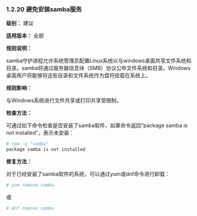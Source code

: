 ### 1.2.20 避免安装samba服务

**级别：** 建议

**适用版本：** 全部

**规则说明：** 

samba守护进程允许系统管理员配置Linux系统以与windows桌面共享文件系统和目录。samba将通过服务器信息块（SMB）协议公布文件系统和目录。Windows桌面用户将能够将这些目录和文件系统作为盘符挂载在系统上。

**规则影响：**

与Windows系统进行文件共享或打印共享受限制。

**检查方法：**

可通过如下命令检查是否安装了samba软件，如果命令返回“package samba is not installed”，表示未安装：

```bash
# rpm -q "samba"
package samba is not installed
```

**修复方法：**

对于已经安装了samba软件的系统，可以通过yum或dnf命令进行卸载：

```bash
# yum remove samba
```
或
```bash
# dnf remove samba
```